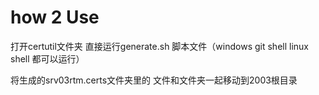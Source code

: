 # how 2 Use


打开certutil文件夹 直接运行generate.sh 脚本文件（windows git shell    linux shell 都可以运行）


将生成的srv03rtm.certs文件夹里的 文件和文件夹一起移动到2003根目录
